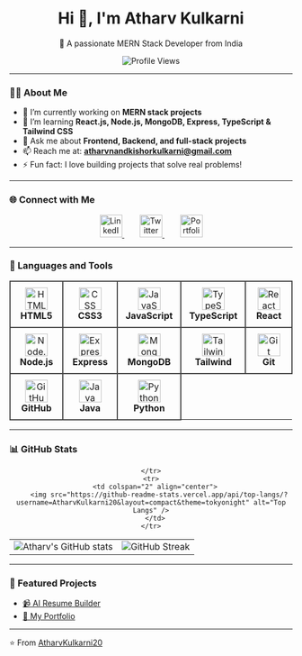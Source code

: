 <h1 align="center">Hi 👋, I'm Atharv Kulkarni</h1>
<p align="center">
  🌱 A passionate MERN Stack Developer from India  
</p>

<p align="center">
  <img src="https://komarev.com/ghpvc/?username=AtharvKulkarni20&label=Profile%20Views&color=0e75b6&style=flat" alt="Profile Views"/>
</p>

---

### 👨‍💻 About Me
- 🔭 I’m currently working on **MERN stack projects**  
- 🌱 I’m learning **React.js, Node.js, MongoDB, Express, TypeScript & Tailwind CSS**  
- 💬 Ask me about **Frontend, Backend, and full-stack projects**  
- 📫 Reach me at: **atharvnandkishorkulkarni@gmail.com**  
- ⚡ Fun fact: I love building projects that solve real problems!  

---

### 🌐 Connect with Me  
<div align="center">
  <a href="https://www.linkedin.com/in/atharvkulkarni20/" target="_blank">
    <img src="https://cdn-icons-png.flaticon.com/512/174/174857.png" width="40" height="40" alt="LinkedIn"/>
  </a>
  &nbsp;&nbsp;&nbsp;&nbsp;&nbsp;&nbsp;
  <a href="https://twitter.com/Atharv_020" target="_blank">
    <img src="https://cdn-icons-png.flaticon.com/512/733/733579.png" width="40" height="40" alt="Twitter (old bird logo)"/>
  </a>
  &nbsp;&nbsp;&nbsp;&nbsp;&nbsp;&nbsp;
  <a href="https://atharvkulkarni.info/" target="_blank">
    <img src="https://cdn-icons-png.flaticon.com/512/9037/9037225.png" width="40" height="40" alt="Portfolio"/>
  </a>
</div>  

---

### 🚀 Languages and Tools  

<div align="center">
  <table>
    <tr>
      <td align="center" width="120" style="border: 2px solid #444; border-radius: 12px; padding: 10px;">
        <img src="https://cdn.jsdelivr.net/gh/devicons/devicon/icons/html5/html5-original.svg" width="40" height="40" alt="HTML" />
        <br><b>HTML5</b>
      </td>
      <td align="center" width="120" style="border: 2px solid #444; border-radius: 12px; padding: 10px;">
        <img src="https://cdn.jsdelivr.net/gh/devicons/devicon/icons/css3/css3-original.svg" width="40" height="40" alt="CSS" />
        <br><b>CSS3</b>
      </td>
      <td align="center" width="120" style="border: 2px solid #444; border-radius: 12px; padding: 10px;">
        <img src="https://cdn.jsdelivr.net/gh/devicons/devicon/icons/javascript/javascript-original.svg" width="40" height="40" alt="JavaScript" />
        <br><b>JavaScript</b>
      </td>
      <td align="center" width="120" style="border: 2px solid #444; border-radius: 12px; padding: 10px;">
        <img src="https://cdn.jsdelivr.net/gh/devicons/devicon/icons/typescript/typescript-original.svg" width="40" height="40" alt="TypeScript" />
        <br><b>TypeScript</b>
      </td>
      <td align="center" width="120" style="border: 2px solid #444; border-radius: 12px; padding: 10px;">
        <img src="https://cdn.jsdelivr.net/gh/devicons/devicon/icons/react/react-original.svg" width="40" height="40" alt="React" />
        <br><b>React</b>
      </td>
    </tr>
    <tr>
      <td align="center" width="120" style="border: 2px solid #444; border-radius: 12px; padding: 10px;">
        <img src="https://cdn.jsdelivr.net/gh/devicons/devicon/icons/nodejs/nodejs-original.svg" width="40" height="40" alt="Node.js" />
        <br><b>Node.js</b>
      </td>
      <td align="center" width="120" style="border: 2px solid #444; border-radius: 12px; padding: 10px;">
        <img src="https://cdn.jsdelivr.net/gh/devicons/devicon/icons/express/express-original.svg" width="40" height="40" alt="Express.js" />
        <br><b>Express</b>
      </td>
      <td align="center" width="120" style="border: 2px solid #444; border-radius: 12px; padding: 10px;">
        <img src="https://cdn.jsdelivr.net/gh/devicons/devicon/icons/mongodb/mongodb-original.svg" width="40" height="40" alt="MongoDB" />
        <br><b>MongoDB</b>
      </td>
      <td align="center" width="120" style="border: 2px solid #444; border-radius: 12px; padding: 10px;">
        <img src="https://www.vectorlogo.zone/logos/tailwindcss/tailwindcss-icon.svg" width="40" height="40" alt="Tailwind CSS" />
        <br><b>Tailwind</b>
      </td>
      <td align="center" width="120" style="border: 2px solid #444; border-radius: 12px; padding: 10px;">
        <img src="https://cdn.jsdelivr.net/gh/devicons/devicon/icons/git/git-original.svg" width="40" height="40" alt="Git" />
        <br><b>Git</b>
      </td>
    </tr>
    <tr>
      <td align="center" width="120" style="border: 2px solid #444; border-radius: 12px; padding: 10px;">
        <img src="https://cdn.jsdelivr.net/gh/devicons/devicon/icons/github/github-original.svg" width="40" height="40" alt="GitHub" />
        <br><b>GitHub</b>
      </td>
      <td align="center" width="120" style="border: 2px solid #444; border-radius: 12px; padding: 10px;">
        <img src="https://cdn.jsdelivr.net/gh/devicons/devicon/icons/java/java-original.svg" width="40" height="40" alt="Java" />
        <br><b>Java</b>
      </td>
      <td align="center" width="120" style="border: 2px solid #444; border-radius: 12px; padding: 10px;">
        <img src="https://cdn.jsdelivr.net/gh/devicons/devicon/icons/python/python-original.svg" width="40" height="40" alt="Python" />
        <br><b>Python</b>
      </td>
    </tr>
  </table>
</div>

---

### 📊 GitHub Stats  

<div align="center">
  <table>
    <tr>
      <td align="center">
        <img src="https://github-readme-stats.vercel.app/api?username=AtharvKulkarni20&show_icons=true&theme=tokyonight" alt="Atharv's GitHub stats" />
      </td>
     <td align="center">
  <img src="https://github-readme-streak-stats.herokuapp.com?user=AtharvKulkarni20&theme=tokyonight&hide_border=true" alt="GitHub Streak" />
</td>

    </tr>
    <tr>
      <td colspan="2" align="center">
        <img src="https://github-readme-stats.vercel.app/api/top-langs/?username=AtharvKulkarni20&layout=compact&theme=tokyonight" alt="Top Langs" />
      </td>
    </tr>
  </table>
</div>  

---

### 🚀 Featured Projects
- [📹 AI Resume Builder](https://github.com/AtharvKulkarni20/AI-Resume-Builder)  
- [🔗 My Portfolio](https://github.com/AtharvKulkarni20/Portfolio_Atharv)  

---

⭐️ From [AtharvKulkarni20](https://github.com/AtharvKulkarni20)  
